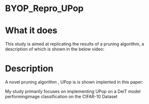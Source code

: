 # BYOP_Repro_UPop
# What it does 
This study is aimed at replicating the results of a pruning algorithm, a description of which is shown in the below video:

# Description
A novel pruning algorithm , UPop is is shown implented in this paper:

My study primarily focuses on implementing UPop on a DeiT model performingimage classification on the CIFAR-10 Dataset 
